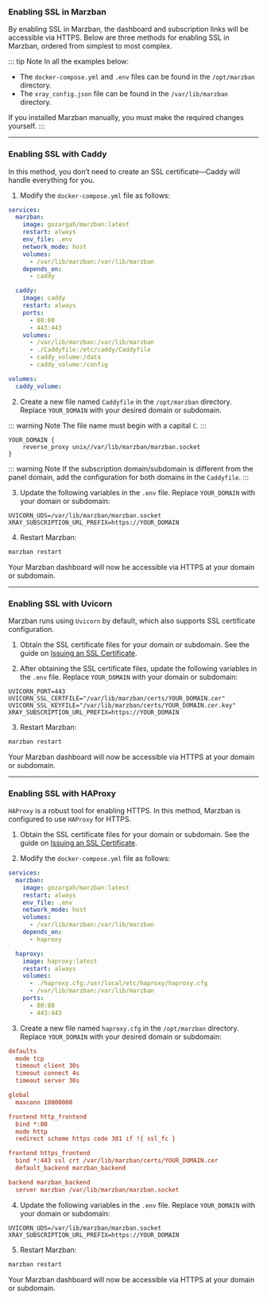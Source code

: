 

### Enabling SSL in Marzban

By enabling SSL in Marzban, the dashboard and subscription links will be accessible via HTTPS. Below are three methods for enabling SSL in Marzban, ordered from simplest to most complex.

::: tip Note
In all the examples below:
- The `docker-compose.yml` and `.env` files can be found in the `/opt/marzban` directory.
- The `xray_config.json` file can be found in the `/var/lib/marzban` directory.

If you installed Marzban manually, you must make the required changes yourself.
:::

---

### Enabling SSL with Caddy

In this method, you don’t need to create an SSL certificate—Caddy will handle everything for you.

1. Modify the `docker-compose.yml` file as follows:

```yml
services:
  marzban:
    image: gozargah/marzban:latest
    restart: always
    env_file: .env
    network_mode: host
    volumes:
      - /var/lib/marzban:/var/lib/marzban
    depends_on:
      - caddy

  caddy:
    image: caddy
    restart: always
    ports:
      - 80:80
      - 443:443
    volumes:
      - /var/lib/marzban:/var/lib/marzban
      - ./Caddyfile:/etc/caddy/Caddyfile
      - caddy_volume:/data
      - caddy_volume:/config

volumes:
  caddy_volume:
```

2. Create a new file named `Caddyfile` in the `/opt/marzban` directory. Replace `YOUR_DOMAIN` with your desired domain or subdomain.

::: warning Note
The file name must begin with a capital `C`.
:::

```caddy
YOUR_DOMAIN {
    reverse_proxy unix//var/lib/marzban/marzban.socket
}
```

::: warning Note
If the subscription domain/subdomain is different from the panel domain, add the configuration for both domains in the `Caddyfile`.
:::

3. Update the following variables in the `.env` file. Replace `YOUR_DOMAIN` with your domain or subdomain:

```env
UVICORN_UDS=/var/lib/marzban/marzban.socket
XRAY_SUBSCRIPTION_URL_PREFIX=https://YOUR_DOMAIN
```

4. Restart Marzban:

```bash
marzban restart
```

Your Marzban dashboard will now be accessible via HTTPS at your domain or subdomain.

---

### Enabling SSL with Uvicorn

Marzban runs using `Uvicorn` by default, which also supports SSL certificate configuration.

1. Obtain the SSL certificate files for your domain or subdomain. See the guide on [Issuing an SSL Certificate](issue-ssl-certificate.md).

2. After obtaining the SSL certificate files, update the following variables in the `.env` file. Replace `YOUR_DOMAIN` with your domain or subdomain:

```env
UVICORN_PORT=443
UVICORN_SSL_CERTFILE="/var/lib/marzban/certs/YOUR_DOMAIN.cer"
UVICORN_SSL_KEYFILE="/var/lib/marzban/certs/YOUR_DOMAIN.cer.key"
XRAY_SUBSCRIPTION_URL_PREFIX=https://YOUR_DOMAIN
```

3. Restart Marzban:

```bash
marzban restart
```

Your Marzban dashboard will now be accessible via HTTPS at your domain or subdomain.

---

### Enabling SSL with HAProxy

`HAProxy` is a robust tool for enabling HTTPS. In this method, Marzban is configured to use `HAProxy` for HTTPS.

1. Obtain the SSL certificate files for your domain or subdomain. See the guide on [Issuing an SSL Certificate](issue-ssl-certificate.md).

2. Modify the `docker-compose.yml` file as follows:

```yml
services:
  marzban:
    image: gozargah/marzban:latest
    restart: always
    env_file: .env
    network_mode: host
    volumes:
      - /var/lib/marzban:/var/lib/marzban
    depends_on:
      - haproxy

  haproxy:
    image: haproxy:latest
    restart: always
    volumes:
      - ./haproxy.cfg:/usr/local/etc/haproxy/haproxy.cfg
      - /var/lib/marzban:/var/lib/marzban
    ports:
      - 80:80
      - 443:443
```

3. Create a new file named `haproxy.cfg` in the `/opt/marzban` directory. Replace `YOUR_DOMAIN` with your desired domain or subdomain:

```cfg
defaults
  mode tcp
  timeout client 30s
  timeout connect 4s
  timeout server 30s

global
  maxconn 10000000

frontend http_frontend
  bind *:80
  mode http
  redirect scheme https code 301 if !{ ssl_fc }

frontend https_frontend
  bind *:443 ssl crt /var/lib/marzban/certs/YOUR_DOMAIN.cer
  default_backend marzban_backend

backend marzban_backend
  server marzban /var/lib/marzban/marzban.socket
```

4. Update the following variables in the `.env` file. Replace `YOUR_DOMAIN` with your domain or subdomain:

```env
UVICORN_UDS=/var/lib/marzban/marzban.socket
XRAY_SUBSCRIPTION_URL_PREFIX=https://YOUR_DOMAIN
```

5. Restart Marzban:

```bash
marzban restart
```

Your Marzban dashboard will now be accessible via HTTPS at your domain or subdomain.

